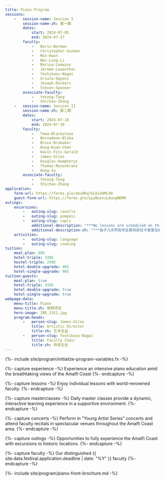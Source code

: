 ```yaml
---
title: Piano Program
sessions:
    -   session-name: Session I
        session-name-zh: 第一期
        dates:
            start: 2024-07-05
            end: 2024-07-17
        faculty:
            -   Boris-Berman
            -   Christopher-Guzman
            -   Min-Kwon
            -   Wei-Lung-Li
            -   Marina-Lomazov
            -   Jerome-Lowenthal 
            -   Yoshikazu-Nagai
            -   Ursula-Oppens
            -   Joseph-Rackers
            -   Steven-Spooner 
        associate-faculty:
            -   Yetong-Tang
            -   Shichao-Zhang
    -   session-name: Session II
        session-name-zh: 第二期
        dates:
            start: 2024-07-18
            end: 2024-07-30
        faculty:
            -   Tema-Blackstone
            -   Bernadene-Blaha
            -   Bruce-Brubaker 
            -   Hung-Kuan-Chen 
            -   Kevin-Fitz-Gerald
            -   James-Giles
            -   Douglas-Humpherys
            -   Thomas-Rosenkranz
            -   Hong-Xu
        associate-faculty:
            -   Yetong-Tang
            -   Shichao-Zhang
application:
    form-url: https://forms.gle/ebvRKq7ULbid4MC48
    guest-form-url: https://forms.gle/LpyNuznuL6uogNDM9
outings:
    excursions:
        -   outing-slug: ravello
        -   outing-slug: pompeii
        -   outing-slug: capri
            additional-description: "***No lessons are scheduled on this day because almost all students take this trip.***"
            additional-description-zh: "***由于几乎所有学生都将前往卡普里岛旅行，因此这一天将没有课程安排。***"
    activities:
        -   outing-slug: language
        -   outing-slug: cooking
tuition:
    meal-plan: 695
    hotel-triple: 3385
    hostel-triple: 2995
    hotel-double-upgrade: 465
    hotel-single-upgrade: 965
tuition-guests:
    meal-plan: true
    hotel-triple: 3195
    hotel-double-upgrade: true
    hotel-single-upgrade: true
webpage-data:
    menu-title: Piano
    menu-title-zh: 钢琴项目
    hero-image: IMG_2351.jpg
    program-heads:
        -   person-slug: James-Giles
            title: Artistic Director
            title-zh: 艺术总监
        -   person-slug: Yoshikazu-Nagai
            title: Faculty Chair
            title-zh: 师资主任
---
```

{%- include site/program/initialize-program-variables.fx -%}

{%- capture experience -%}
Experience an intensive piano education amid the breathtaking views of the Amalfi Coast
{%- endcapture -%}

{%- capture lessons -%}
Enjoy individual lessons with world-renowned faculty.
{%- endcapture -%}

{%- capture masterclasses -%}
Daily master classes provide a dynamic, interactive learning experience in a supportive environment.
{%- endcapture -%}

{%- capture concerts -%}
Perform in "Young Artist Series" concerts and attend faculty recitals in spectacular venues throughout the Amalfi Coast area. 
{%- endcapture -%}

{%- capture outings -%}
Opportunities to fully experience the Amalfi Coast with excursions to historic locations.
{%- endcapture -%}

{%- capture faculty -%}
Our distinguished {{ site.data.festival.application.deadline | date: "%Y" }} faculty
{%- endcapture -%}

{%- include site/program/piano-front-brochure.md -%}
